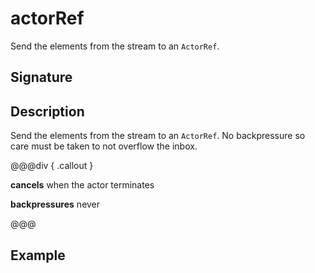 # actorRef

Send the elements from the stream to an `ActorRef`.

## Signature

## Description

Send the elements from the stream to an `ActorRef`. No backpressure so care must be taken to not overflow the inbox.


@@@div { .callout }

**cancels** when the actor terminates

**backpressures** never

@@@

## Example

